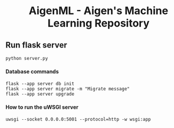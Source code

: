 <div align="center">
    <h1> AigenML - Aigen's Machine Learning Repository </h1>
</div>


## Run flask server

```
python server.py
```

#### Database commands 

````
flask --app server db init
flask --app server migrate -m "Migrate message"
flask --app server upgrade
````

#### How to run the uWSGI server

````
uwsgi --socket 0.0.0.0:5001 --protocol=http -w wsgi:app
````